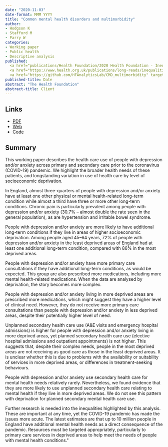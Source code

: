 ```yaml
---
date: "2020-11-03"
date-format: MMM YYYY
title: "Common mental health disorders and multimorbidity"
author:
- Hodgson K
- Stafford M
- Parry W
categories:
- Working paper
- Public health
- Descriptive analysis
published:
  <a href="publications/Health Foundation/2020 Health Foundation - Inequalities in health care for people with depression and or anxiety.pdf" target="_blank">PDF</a></br>
  <a href="https://www.health.org.uk/publications/long-reads/inequalities-in-health-care-for-people-with-depression-and-anxiety" target="_blank">Web</a></br>
  <a href="https://github.com/HFAnalyticsLab/CMD_multimorbidity" target="_blank">Code</a>
published-title: Date
abstract: "The Health Foundation"
abstract-title: Client
---
```



## Links

* <a href="publications/Health Foundation/2020 Health Foundation - Inequalities in health care for people with depression and or anxiety.pdf" target="_blank">PDF</a></br>
* <a href="https://www.health.org.uk/publications/long-reads/inequalities-in-health-care-for-people-with-depression-and-anxiety" target="_blank">Web</a></br>
* <a href="https://github.com/HFAnalyticsLab/CMD_multimorbidity" target="_blank">Code</a>

## Summary

This working paper describes the health care use of people with depression and/or anxiety across primary and secondary care prior to the coronavirus (COVID-19) pandemic. We highlight the broader health needs of these patients, and longstanding variation in use of health care by level of socioeconomic deprivation.

In England, almost three-quarters of people with depression and/or anxiety have at least one other physical or mental health-related long-term condition while almost a third have three or more other long-term conditions. Chronic pain is particularly prevalent among people with depression and/or anxiety (30.7% – almost double the rate seen in the general population), as are hypertension and irritable bowel syndrome.

People with depression and/or anxiety are more likely to have additional long-term conditions if they live in areas of higher socioeconomic deprivation. Among people aged 45–64 years, 72% of people with depression and/or anxiety in the least deprived areas of England had at least one additional long-term condition, compared with 86% in the most deprived areas.

People with depression and/or anxiety have more primary care consultations if they have additional long-term conditions, as would be expected. This group are also prescribed more medications, including more mental health-related medications. When the data are analysed by deprivation, the story becomes more complex.

People with depression and/or anxiety living in more deprived areas are prescribed more medications, which might suggest they have a higher level of clinical need. However, they do not receive more primary care consultations than people with depression and/or anxiety in less deprived areas, despite their potentially higher level of need.

Unplanned secondary health care use (A&E visits and emergency hospital admissions) is higher for people with depression and/or anxiety living in more deprived areas, yet planned secondary health care use (elective hospital admissions and outpatient appointments) is not higher. This suggests that, despite their complex needs, people in the most deprived areas are not receiving as good care as those in the least deprived areas. It is unclear whether this is due to problems with the availability or suitability of services in more deprived areas, or differences in treatment-seeking behaviours.

People with depression and/or anxiety use secondary health care for mental health needs relatively rarely. Nevertheless, we found evidence that they are more likely to use unplanned secondary health care relating to mental health if they live in more deprived areas. We do not see this pattern with deprivation for planned secondary mental health care use.

Further research is needed into the inequalities highlighted by this analysis. These are important at any time, yet the COVID-19 pandemic has made the issues more acute. The latest estimates are that up to 10 million people in England have additional mental health needs as a direct consequence of the pandemic. Resources must be targeted appropriately, particularly to primary care services in deprived areas to help meet the needs of people with mental health conditions."




